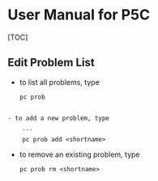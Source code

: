 # User Manual for P5C
[TOC]

## Edit Problem List

- to list all problems, type
    
    ```
    pc prob
```
    
- to add a new problem, type
    
    ```
    pc prob add <shortname>
```
    
- to remove an existing problem, type

  ```
  pc prob rm <shortname>
  ```

  

